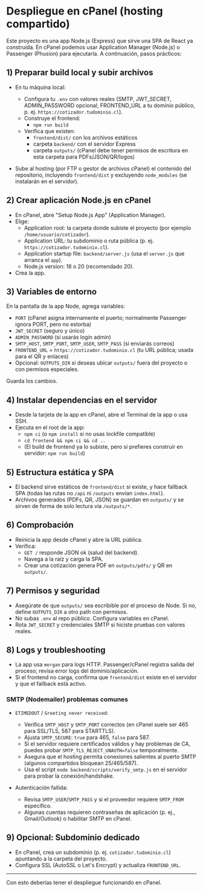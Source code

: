 # Despliegue en cPanel (hosting compartido)

Este proyecto es una app Node.js (Express) que sirve una SPA de React ya construida. En cPanel podemos usar Application Manager (Node.js) o Passenger (Phusion) para ejecutarla. A continuación, pasos prácticos:

## 1) Preparar build local y subir archivos

- En tu máquina local:
  - Configura tu `.env` con valores reales (SMTP, JWT_SECRET, ADMIN_PASSWORD opcional, FRONTEND_URL a tu dominio público, p. ej. `https://cotizador.tudominio.cl`).
  - Construye el frontend:
    - `npm run build`
  - Verifica que existen:
    - `frontend/dist/` con los archivos estáticos
    - carpeta `backend/` con el servidor Express
    - carpeta `outputs/` (cPanel debe tener permisos de escritura en esta carpeta para PDFs/JSON/QR/logos)

- Sube al hosting (por FTP o gestor de archivos cPanel) el contenido del repositorio, incluyendo `frontend/dist` y excluyendo `node_modules` (se instalarán en el servidor).

## 2) Crear aplicación Node.js en cPanel

- En cPanel, abre "Setup Node.js App" (Application Manager).
- Elige:
  - Application root: la carpeta donde subiste el proyecto (por ejemplo `/home/usuario/cotizador`).
  - Application URL: tu subdominio o ruta pública (p. ej. `https://cotizador.tudominio.cl`).
  - Application startup file: `backend/server.js` (usa el `server.js` que arranca el `app`).
  - Node.js version: 18 o 20 (recomendado 20).
- Crea la app.

## 3) Variables de entorno

En la pantalla de la app Node, agrega variables:
- `PORT` (cPanel asigna internamente el puerto; normalmente Passenger ignora PORT, pero no estorba)
- `JWT_SECRET` (seguro y único)
- `ADMIN_PASSWORD` (si usarás login admin)
- `SMTP_HOST`, `SMTP_PORT`, `SMTP_USER`, `SMTP_PASS` (si enviarás correos)
- `FRONTEND_URL` = `https://cotizador.tudominio.cl` (tu URL pública; usada para el QR y enlaces)
- Opcional: `OUTPUTS_DIR` si deseas ubicar `outputs/` fuera del proyecto o con permisos especiales.

Guarda los cambios.

## 4) Instalar dependencias en el servidor

- Desde la tarjeta de la app en cPanel, abre el Terminal de la app o usa SSH.
- Ejecuta en el root de la app:
  - `npm ci` (o `npm install` si no usas lockfile compatible)
  - `cd frontend && npm ci && cd ..`
  - (El build de frontend ya lo subiste, pero si prefieres construir en servidor: `npm run build`)

## 5) Estructura estática y SPA

- El backend sirve estáticos de `frontend/dist` si existe, y hace fallback SPA (todas las rutas no `/api` ni `/outputs` envían `index.html`).
- Archivos generados (PDFs, QR, JSON) se guardan en `outputs/` y se sirven de forma de solo lectura vía `/outputs/*`.

## 6) Comprobación

- Reinicia la app desde cPanel y abre la URL pública.
- Verifica:
  - `GET /` responde JSON ok (salud del backend).
  - Navega a la raíz y carga la SPA.
  - Crear una cotización genera PDF en `outputs/pdfs/` y QR en `outputs/`.

## 7) Permisos y seguridad

- Asegúrate de que `outputs/` sea escribible por el proceso de Node. Si no, define `OUTPUTS_DIR` a otro path con permisos.
- No subas `.env` al repo público. Configura variables en cPanel.
- Rota `JWT_SECRET` y credenciales SMTP si hiciste pruebas con valores reales.

## 8) Logs y troubleshooting

- La app usa `morgan` para logs HTTP. Passenger/cPanel registra salida del proceso; revisa error logs del dominio/aplicación.
- Si el frontend no carga, confirma que `frontend/dist` existe en el servidor y que el fallback está activo.

### SMTP (Nodemailer) problemas comunes

- `ETIMEDOUT` / `Greeting never received`:
  - Verifica `SMTP_HOST` y `SMTP_PORT` correctos (en cPanel suele ser 465 para SSL/TLS, 587 para STARTTLS).
  - Ajusta `SMTP_SECURE`: `true` para 465, `false` para 587.
  - Si el servidor requiere certificados válidos y hay problemas de CA, puedes probar `SMTP_TLS_REJECT_UNAUTH=false` temporalmente.
  - Asegura que el hosting permita conexiones salientes al puerto SMTP (algunos compartidos bloquean 25/465/587).
  - Usa el script `node backend/scripts/verify_smtp.js` en el servidor para probar la conexión/handshake.

- Autenticación fallida:
  - Revisa `SMTP_USER`/`SMTP_PASS` y si el proveedor requiere `SMTP_FROM` específico.
  - Algunas cuentas requieren contraseñas de aplicación (p. ej., Gmail/Outlook) o habilitar SMTP en cPanel.

## 9) Opcional: Subdominio dedicado

- En cPanel, crea un subdominio (p. ej. `cotizador.tudominio.cl`) apuntando a la carpeta del proyecto.
- Configura SSL (AutoSSL o Let's Encrypt) y actualiza `FRONTEND_URL`.

---

Con esto deberías tener el despliegue funcionando en cPanel.
